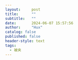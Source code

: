 ```yaml
---
layout:     post
title:      ""
subtitle:   ""
date:       2024-06-07 15:57:56
author:     "Hux"
catalog: false
published: false
header-style: text
tags:
  - 被夹
---
```


